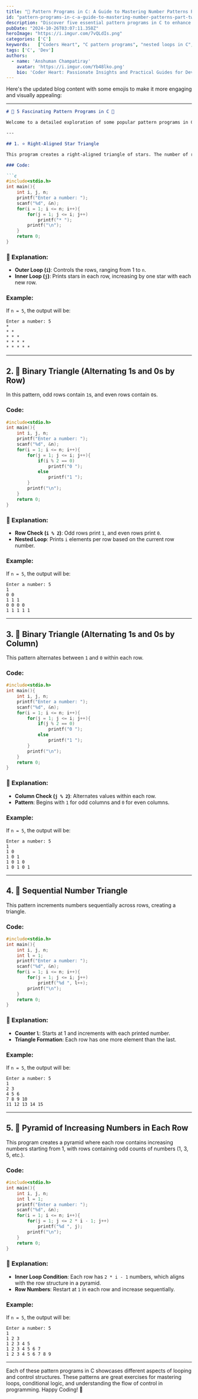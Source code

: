```yaml
---
title: "🌟 Pattern Programs in C: A Guide to Mastering Number Patterns Part - Two 🌟"
id: "pattern-programs-in-c-a-guide-to-mastering-number-patterns-part-two.md"
description: "Discover five essential pattern programs in C to enhance your understanding of nested loops and control structures. This guide covers various triangle patterns with step-by-step explanations and output examples, helping you master C programming patterns and algorithmic thinking."
pubDate: "2024-10-26T03:07:11.358Z"
heroImage: "https://i.imgur.com/7vQLdIs.png"
categories: ['C']
keywords:   ["Coders Heart", "C pattern programs", "nested loops in C", "C programming examples", "loop patterns in C", "triangle pattern C", "reverse triangle in C", "decreasing patterns C", "bottom-aligned triangle C", "inverted triangle C", "looping techniques", "C programming tutorials", "pattern generation in C", "programming challenges", "C code examples", "C language exercises", "algorithm examples"]
tags: ['C', 'Dev']
authors:
  - name: 'Anshuman Champatiray'
    avatar: 'https://i.imgur.com/Yb48lko.png'
    bio: 'Coder Heart: Passionate Insights and Practical Guides for Developers'
---
```

Here's the updated blog content with some emojis to make it more engaging and visually appealing:

---

```markdown
# 🌟 5 Fascinating Pattern Programs in C 🌟

Welcome to a detailed exploration of some popular pattern programs in C. Patterns help solidify our understanding of loops and conditions in programming. Here are five unique patterns you can implement using simple loops in C, along with explanations, examples, and outputs.

---

## 1. ⭐ Right-Aligned Star Triangle

This program creates a right-aligned triangle of stars. The number of rows is based on user input, where each row has an increasing number of stars.

### Code:

```c
#include<stdio.h>
int main(){
    int i, j, n;
    printf("Enter a number: ");
    scanf("%d", &n);
    for(i = 1; i <= n; i++){
        for(j = 1; j <= i; j++)
            printf("* ");
        printf("\n");
    }
    return 0;
}
```

### 📘 Explanation:
- **Outer Loop (`i`)**: Controls the rows, ranging from 1 to `n`.
- **Inner Loop (`j`)**: Prints stars in each row, increasing by one star with each new row.

### Example:
If `n = 5`, the output will be:

```
Enter a number: 5
* 
* * 
* * * 
* * * * 
* * * * * 
```

---

## 2. 🔢 Binary Triangle (Alternating 1s and 0s by Row)

In this pattern, odd rows contain `1`s, and even rows contain `0`s.

### Code:

```c
#include<stdio.h>
int main(){
    int i, j, n;
    printf("Enter a number: ");
    scanf("%d", &n);
    for(i = 1; i <= n; i++){
        for(j = 1; j <= i; j++){
            if(i % 2 == 0)
                printf("0 ");
            else
                printf("1 ");
        }
        printf("\n");
    }
    return 0;
}
```

### 📘 Explanation:
- **Row Check (`i % 2`)**: Odd rows print `1`, and even rows print `0`.
- **Nested Loop**: Prints `i` elements per row based on the current row number.

### Example:
If `n = 5`, the output will be:

```
Enter a number: 5
1 
0 0 
1 1 1 
0 0 0 0 
1 1 1 1 1 
```

---

## 3. 🔄 Binary Triangle (Alternating 1s and 0s by Column)

This pattern alternates between `1` and `0` within each row.

### Code:

```c
#include<stdio.h>
int main(){
    int i, j, n;
    printf("Enter a number: ");
    scanf("%d", &n);
    for(i = 1; i <= n; i++){
        for(j = 1; j <= i; j++){
            if(j % 2 == 0)
                printf("0 ");
            else
                printf("1 ");
        }
        printf("\n");
    }
    return 0;
}
```

### 📘 Explanation:
- **Column Check (`j % 2`)**: Alternates values within each row.
- **Pattern**: Begins with `1` for odd columns and `0` for even columns.

### Example:
If `n = 5`, the output will be:

```
Enter a number: 5
1 
1 0 
1 0 1 
1 0 1 0 
1 0 1 0 1 
```

---

## 4. 🔢 Sequential Number Triangle

This pattern increments numbers sequentially across rows, creating a triangle.

### Code:

```c
#include<stdio.h>
int main(){
    int i, j, n;
    int l = 1;
    printf("Enter a number: ");
    scanf("%d", &n);
    for(i = 1; i <= n; i++){
        for(j = 1; j <= i; j++)
            printf("%d ", l++);
        printf("\n");
    }
    return 0;
}
```

### 📘 Explanation:
- **Counter `l`**: Starts at 1 and increments with each printed number.
- **Triangle Formation**: Each row has one more element than the last.

### Example:
If `n = 5`, the output will be:

```
Enter a number: 5
1 
2 3 
4 5 6 
7 8 9 10 
11 12 13 14 15 
```

---

## 5. 🔺 Pyramid of Increasing Numbers in Each Row

This program creates a pyramid where each row contains increasing numbers starting from 1, with rows containing odd counts of numbers (1, 3, 5, etc.).

### Code:

```c
#include<stdio.h>
int main(){
    int i, j, n;
    int l = 1;
    printf("Enter a number: ");
    scanf("%d", &n);
    for(i = 1; i <= n; i++){
        for(j = 1; j <= 2 * i - 1; j++)
            printf("%d ", j);
        printf("\n");
    }
    return 0;
}
```

### 📘 Explanation:
- **Inner Loop Condition**: Each row has `2 * i - 1` numbers, which aligns with the row structure in a pyramid.
- **Row Numbers**: Restart at `1` in each row and increase sequentially.

### Example:
If `n = 5`, the output will be:

```
Enter a number: 5
1 
1 2 3 
1 2 3 4 5 
1 2 3 4 5 6 7 
1 2 3 4 5 6 7 8 9 
```

---

Each of these pattern programs in C showcases different aspects of looping and control structures. These patterns are great exercises for mastering loops, conditional logic, and understanding the flow of control in programming. Happy Coding! 🚀